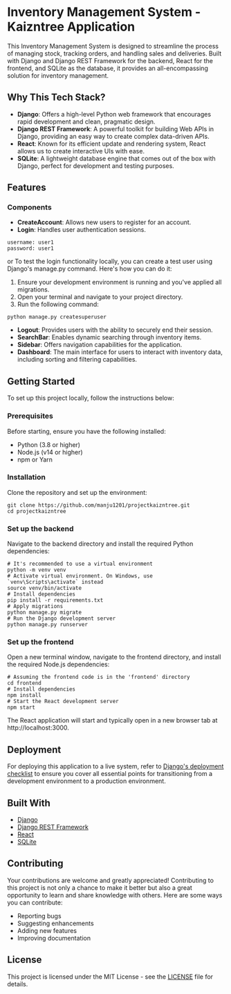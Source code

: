 # Inventory Management System - Kaizntree Application

This Inventory Management System is designed to streamline the process of managing stock, tracking orders, and handling sales and deliveries. Built with Django and Django REST Framework for the backend, React for the frontend, and SQLite as the database, it provides an all-encompassing solution for inventory management.

## Why This Tech Stack?
- **Django**: Offers a high-level Python web framework that encourages rapid development and clean, pragmatic design.
- **Django REST Framework**: A powerful toolkit for building Web APIs in Django, providing an easy way to create complex data-driven APIs.
- **React**: Known for its efficient update and rendering system, React allows us to create interactive UIs with ease.
- **SQLite**: A lightweight database engine that comes out of the box with Django, perfect for development and testing purposes.


## Features

### Components

- **CreateAccount**: Allows new users to register for an account.
- **Login**: Handles user authentication sessions.
```
username: user1
password: user1
```

or 
To test the login functionality locally, you can create a test user using Django's manage.py command. Here's how you can do it:

1. Ensure your development environment is running and you've applied all migrations.
2. Open your terminal and navigate to your project directory.
3. Run the following command:

```
python manage.py createsuperuser
```

- **Logout**: Provides users with the ability to securely end their session.
- **SearchBar**: Enables dynamic searching through inventory items.
- **Sidebar**: Offers navigation capabilities for the application.
- **Dashboard**: The main interface for users to interact with inventory data, including sorting and filtering capabilities.

## Getting Started

To set up this project locally, follow the instructions below:

### Prerequisites

Before starting, ensure you have the following installed:
- Python (3.8 or higher)
- Node.js (v14 or higher)
- npm or Yarn

### Installation

Clone the repository and set up the environment:

```
git clone https://github.com/manju1201/projectkaizntree.git
cd projectkaizntree
```

### Set up the backend
Navigate to the backend directory and install the required Python dependencies:
```
# It's recommended to use a virtual environment
python -m venv venv
# Activate virtual environment. On Windows, use `venv\Scripts\activate` instead
source venv/bin/activate
# Install dependencies
pip install -r requirements.txt
# Apply migrations
python manage.py migrate
# Run the Django development server
python manage.py runserver
```

### Set up the frontend
Open a new terminal window, navigate to the frontend directory, and install the required Node.js dependencies:
```
# Assuming the frontend code is in the 'frontend' directory
cd frontend
# Install dependencies
npm install
# Start the React development server
npm start
```
The React application will start and typically open in a new browser tab at http://localhost:3000.


## Deployment

For deploying this application to a live system, refer to [Django's deployment checklist](https://docs.djangoproject.com/en/3.2/howto/deployment/checklist/) to ensure you cover all essential points for transitioning from a development environment to a production environment.

## Built With

- [Django](https://www.djangoproject.com/) 
- [Django REST Framework](https://www.django-rest-framework.org/) 
- [React](https://reactjs.org/)
- [SQLite](https://www.sqlite.org/index.html) 

## Contributing

Your contributions are welcome and greatly appreciated! Contributing to this project is not only a chance to make it better but also a great opportunity to learn and share knowledge with others. Here are some ways you can contribute:

- Reporting bugs
- Suggesting enhancements
- Adding new features
- Improving documentation

## License

This project is licensed under the MIT License - see the [LICENSE](LICENSE.md) file for details.

